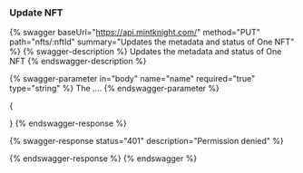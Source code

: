 ### Update NFT

{% swagger baseUrl="https://api.mintknight.com/" method="PUT" path="nfts/:nftId" summary="Updates the metadata and status of One NFT" %} {% swagger-description %} Updates the metadata and status of One NFT {% endswagger-description %}

{% swagger-parameter in="body" name="name" required="true" type="string" %} The .... {% endswagger-parameter %}


{
   
}
{% endswagger-response %}

{% swagger-response status="401" description="Permission denied" %}

{% endswagger-response %} {% endswagger %}